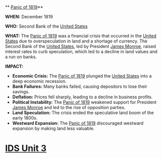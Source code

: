 ** [Panic of 1819](./../panic-of-1819/)**

**WHEN:** December 1819

**WHO:** Second Bank of the [United States](./../united-states/)

**WHAT:** The [Panic of 1819](./../panic-of-1819/) was a financial crisis that occurred in the [United States](./../united-states/) due to overspeculation in land and a shortage of currency. The Second Bank of the [United States](./../united-states/), led by President [James Monroe](./../james-monroe/), raised interest rates to curb speculation, which led to a decline in land values and a run on banks.

**IMPACT:**

* **Economic Crisis:** The [Panic of 1819](./../panic-of-1819/) plunged the [United States](./../united-states/) into a deep economic recession.
* **Bank Failures:** Many banks failed, causing depositors to lose their savings.
* **Deflation:** Prices fell sharply, leading to a decline in business profits.
* **Political Instability:** The [Panic of 1819](./../panic-of-1819/) weakened support for President [James Monroe](./../james-monroe/) and led to the rise of opposition parties.
* **Land Speculation:** The crisis ended the speculative land boom of the early 1800s.
* **Westward Expansion:** The [Panic of 1819](./../panic-of-1819/) discouraged westward expansion by making land less valuable.
# [IDS Unit 3](./../ids-unit-3/)